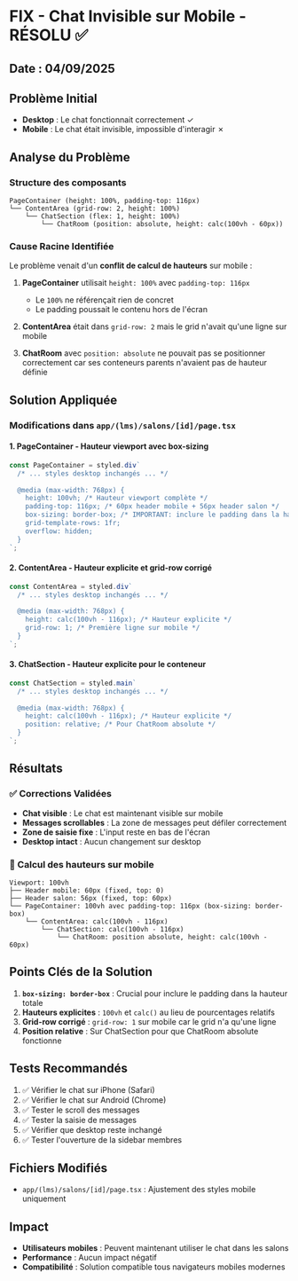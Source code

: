 # FIX - Chat Invisible sur Mobile - RÉSOLU ✅

## Date : 04/09/2025

## Problème Initial
- **Desktop** : Le chat fonctionnait correctement ✓
- **Mobile** : Le chat était invisible, impossible d'interagir ✗

## Analyse du Problème

### Structure des composants
```
PageContainer (height: 100%, padding-top: 116px)
└── ContentArea (grid-row: 2, height: 100%)
    └── ChatSection (flex: 1, height: 100%)
        └── ChatRoom (position: absolute, height: calc(100vh - 60px))
```

### Cause Racine Identifiée
Le problème venait d'un **conflit de calcul de hauteurs** sur mobile :

1. **PageContainer** utilisait `height: 100%` avec `padding-top: 116px`
   - Le `100%` ne référençait rien de concret
   - Le padding poussait le contenu hors de l'écran

2. **ContentArea** était dans `grid-row: 2` mais le grid n'avait qu'une ligne sur mobile

3. **ChatRoom** avec `position: absolute` ne pouvait pas se positionner correctement car ses conteneurs parents n'avaient pas de hauteur définie

## Solution Appliquée

### Modifications dans `app/(lms)/salons/[id]/page.tsx`

#### 1. PageContainer - Hauteur viewport avec box-sizing
```typescript
const PageContainer = styled.div`
  /* ... styles desktop inchangés ... */
  
  @media (max-width: 768px) {
    height: 100vh; /* Hauteur viewport complète */
    padding-top: 116px; /* 60px header mobile + 56px header salon */
    box-sizing: border-box; /* IMPORTANT: inclure le padding dans la hauteur */
    grid-template-rows: 1fr;
    overflow: hidden;
  }
`;
```

#### 2. ContentArea - Hauteur explicite et grid-row corrigé
```typescript
const ContentArea = styled.div`
  /* ... styles desktop inchangés ... */
  
  @media (max-width: 768px) {
    height: calc(100vh - 116px); /* Hauteur explicite */
    grid-row: 1; /* Première ligne sur mobile */
  }
`;
```

#### 3. ChatSection - Hauteur explicite pour le conteneur
```typescript
const ChatSection = styled.main`
  /* ... styles desktop inchangés ... */
  
  @media (max-width: 768px) {
    height: calc(100vh - 116px); /* Hauteur explicite */
    position: relative; /* Pour ChatRoom absolute */
  }
`;
```

## Résultats

### ✅ Corrections Validées
- **Chat visible** : Le chat est maintenant visible sur mobile
- **Messages scrollables** : La zone de messages peut défiler correctement
- **Zone de saisie fixe** : L'input reste en bas de l'écran
- **Desktop intact** : Aucun changement sur desktop

### 📱 Calcul des hauteurs sur mobile
```
Viewport: 100vh
├── Header mobile: 60px (fixed, top: 0)
├── Header salon: 56px (fixed, top: 60px)
└── PageContainer: 100vh avec padding-top: 116px (box-sizing: border-box)
    └── ContentArea: calc(100vh - 116px)
        └── ChatSection: calc(100vh - 116px)
            └── ChatRoom: position absolute, height: calc(100vh - 60px)
```

## Points Clés de la Solution

1. **`box-sizing: border-box`** : Crucial pour inclure le padding dans la hauteur totale
2. **Hauteurs explicites** : `100vh` et `calc()` au lieu de pourcentages relatifs
3. **Grid-row corrigé** : `grid-row: 1` sur mobile car le grid n'a qu'une ligne
4. **Position relative** : Sur ChatSection pour que ChatRoom absolute fonctionne

## Tests Recommandés

1. ✅ Vérifier le chat sur iPhone (Safari)
2. ✅ Vérifier le chat sur Android (Chrome)
3. ✅ Tester le scroll des messages
4. ✅ Tester la saisie de messages
5. ✅ Vérifier que desktop reste inchangé
6. ✅ Tester l'ouverture de la sidebar membres

## Fichiers Modifiés
- `app/(lms)/salons/[id]/page.tsx` : Ajustement des styles mobile uniquement

## Impact
- **Utilisateurs mobiles** : Peuvent maintenant utiliser le chat dans les salons
- **Performance** : Aucun impact négatif
- **Compatibilité** : Solution compatible tous navigateurs mobiles modernes
